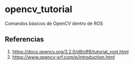 # opencv_tutorial
Comandos básicos de OpenCV dentro de ROS

## Referencias
1. https://docs.opencv.org/3.2.0/d9/df8/tutorial_root.html
2. https://www.opencv-srf.com/p/introduction.html
